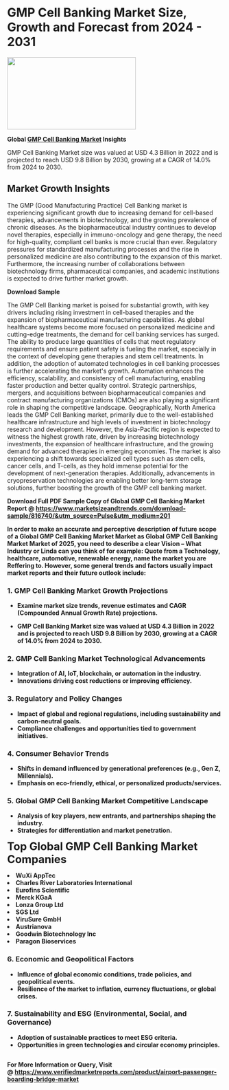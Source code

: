 <H1>GMP Cell Banking Market Size, Growth and Forecast from 2024 - 2031</H1><img class="aligncenter size-medium wp-image-584254" src="https://thirdeyenews.in/wp-content/uploads/2024/09/Global-Market-Research-300x168.jpeg" alt="" width="300" height="168" /><p><strong>Global&nbsp;<a href="https://www.marketsizeandtrends.com/download-sample/816740/&amp;utm_source=Pulse&amp;utm_medium=201">GMP Cell Banking Market</a> Insights</strong></p><p>GMP Cell Banking Market size was valued at USD 4.3 Billion in 2022 and is projected to reach USD 9.8 Billion by 2030, growing at a CAGR of 14.0% from 2024 to 2030.</p><p><h2>Market Growth Insights</h2> <p>The GMP (Good Manufacturing Practice) Cell Banking market is experiencing significant growth due to increasing demand for cell-based therapies, advancements in biotechnology, and the growing prevalence of chronic diseases. As the biopharmaceutical industry continues to develop novel therapies, especially in immuno-oncology and gene therapy, the need for high-quality, compliant cell banks is more crucial than ever. Regulatory pressures for standardized manufacturing processes and the rise in personalized medicine are also contributing to the expansion of this market. Furthermore, the increasing number of collaborations between biotechnology firms, pharmaceutical companies, and academic institutions is expected to drive further market growth.</p> <p><strong>Download Sample</strong></p> <p>The GMP Cell Banking market is poised for substantial growth, with key drivers including rising investment in cell-based therapies and the expansion of biopharmaceutical manufacturing capabilities. As global healthcare systems become more focused on personalized medicine and cutting-edge treatments, the demand for cell banking services has surged. The ability to produce large quantities of cells that meet regulatory requirements and ensure patient safety is fueling the market, especially in the context of developing gene therapies and stem cell treatments. In addition, the adoption of automated technologies in cell banking processes is further accelerating the market's growth. Automation enhances the efficiency, scalability, and consistency of cell manufacturing, enabling faster production and better quality control. Strategic partnerships, mergers, and acquisitions between biopharmaceutical companies and contract manufacturing organizations (CMOs) are also playing a significant role in shaping the competitive landscape. Geographically, North America leads the GMP Cell Banking market, primarily due to the well-established healthcare infrastructure and high levels of investment in biotechnology research and development. However, the Asia-Pacific region is expected to witness the highest growth rate, driven by increasing biotechnology investments, the expansion of healthcare infrastructure, and the growing demand for advanced therapies in emerging economies. The market is also experiencing a shift towards specialized cell types such as stem cells, cancer cells, and T-cells, as they hold immense potential for the development of next-generation therapies. Additionally, advancements in cryopreservation technologies are enabling better long-term storage solutions, further boosting the growth of the GMP cell banking market. <strong></p><p><span class=""><strong>Download Full PDF Sample Copy of Global GMP Cell Banking Market Report</strong> @ <a href="https://www.marketsizeandtrends.com/download-sample/816740/&amp;utm_source=Pulse&amp;utm_medium=201" target="_blank">https://www.marketsizeandtrends.com/download-sample/816740/&amp;utm_source=Pulse&amp;utm_medium=201</a></span></p><p>In order to make an accurate and perceptive description of future scope of a Global&nbsp;GMP Cell Banking Market Market as Global&nbsp;GMP Cell Banking Market Market of 2025, you need to describe a clear Vision &ndash; What Industry or Linda can you think of for example: Quote from a Technology, healthcare, automotive, renewable energy, name the market you are Reffering to. However, some general trends and factors usually impact market reports and their future outlook include:</p><h3>1.&nbsp;<strong>GMP Cell Banking Market Growth Projections</strong></h3><ul><li>Examine market size trends, revenue estimates and CAGR (Compounded Annual Growth Rate) projections.</li><li><p>GMP Cell Banking Market size was valued at USD 4.3 Billion in 2022 and is projected to reach USD 9.8 Billion by 2030, growing at a CAGR of 14.0% from 2024 to 2030.</p></li></ul><h3>2.&nbsp;<strong>GMP Cell Banking Market Technological Advancements</strong></h3><ul><li>Integration of AI, IoT, blockchain, or automation in the industry.</li><li>Innovations driving cost reductions or improving efficiency.</li></ul><h3>3.&nbsp;<strong>Regulatory and Policy Changes</strong></h3><ul><li>Impact of global and regional regulations, including sustainability and carbon-neutral goals.</li><li>Compliance challenges and opportunities tied to government initiatives.</li></ul><h3>4.&nbsp;<strong>Consumer Behavior Trends</strong></h3><ul><li>Shifts in demand influenced by generational preferences (e.g., Gen Z, Millennials).</li><li>Emphasis on eco-friendly, ethical, or personalized products/services.</li></ul><h3>5.&nbsp;<strong>Global GMP Cell Banking Market Competitive Landscape</strong></h3><ul><li>Analysis of key players, new entrants, and partnerships shaping the industry.</li><li>Strategies for differentiation and market penetration.</li></ul><p data-pm-slice="1 1 []"><span style="color: inherit; font-family: inherit; font-size: 25px;">Top Global GMP Cell Banking Market Companies</span></p><div class="" data-test-id=""><p><li>WuXi AppTec</li><li> Charles River Laboratories International</li><li> Eurofins Scientific</li><li> Merck KGaA</li><li> Lonza Group Ltd</li><li> SGS Ltd</li><li> ViruSure GmbH</li><li> Austrianova</li><li> Goodwin Biotechnology Inc</li><li> Paragon Bioservices</li></p></div><h3>6.&nbsp;<strong>Economic and Geopolitical Factors</strong></h3><ul><li>Influence of global economic conditions, trade policies, and geopolitical events.</li><li>Resilience of the market to inflation, currency fluctuations, or global crises.</li></ul><h3>7.&nbsp;<strong>Sustainability and ESG (Environmental, Social, and Governance)</strong></h3><ul><li>Adoption of sustainable practices to meet ESG criteria.</li><li>Opportunities in green technologies and circular economy principles.</li></ul><h2><strong style="font-size: 14px;">For More Information or Query, Visit @&nbsp;</strong><a style="background-color: #ffffff; font-size: 14px;" href="https://www.marketsizeandtrends.com/report/gmp-cell-banking-market/" target="_blank">https://www.verifiedmarketreports.com/product/airport-passenger-boarding-bridge-market</a></h2>
